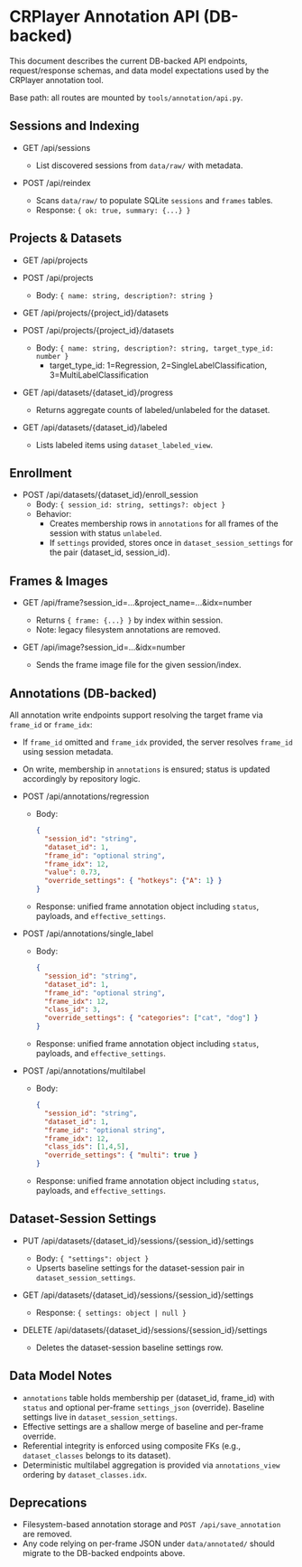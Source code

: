 # CRPlayer Annotation API (DB-backed)

This document describes the current DB-backed API endpoints, request/response schemas, and data model expectations used by the CRPlayer annotation tool.

Base path: all routes are mounted by `tools/annotation/api.py`.

## Sessions and Indexing

- GET /api/sessions
  - List discovered sessions from `data/raw/` with metadata.

- POST /api/reindex
  - Scans `data/raw/` to populate SQLite `sessions` and `frames` tables.
  - Response: `{ ok: true, summary: {...} }`

## Projects & Datasets

- GET /api/projects
- POST /api/projects
  - Body: `{ name: string, description?: string }`

- GET /api/projects/{project_id}/datasets
- POST /api/projects/{project_id}/datasets
  - Body: `{ name: string, description?: string, target_type_id: number }`
    - target_type_id: 1=Regression, 2=SingleLabelClassification, 3=MultiLabelClassification

- GET /api/datasets/{dataset_id}/progress
  - Returns aggregate counts of labeled/unlabeled for the dataset.

- GET /api/datasets/{dataset_id}/labeled
  - Lists labeled items using `dataset_labeled_view`.

## Enrollment

- POST /api/datasets/{dataset_id}/enroll_session
  - Body: `{ session_id: string, settings?: object }`
  - Behavior:
    - Creates membership rows in `annotations` for all frames of the session with status `unlabeled`.
    - If `settings` provided, stores once in `dataset_session_settings` for the pair (dataset_id, session_id).

## Frames & Images

- GET /api/frame?session_id=...&project_name=...&idx=number
  - Returns `{ frame: {...} }` by index within session.
  - Note: legacy filesystem annotations are removed.

- GET /api/image?session_id=...&idx=number
  - Sends the frame image file for the given session/index.

## Annotations (DB-backed)

All annotation write endpoints support resolving the target frame via `frame_id` or `frame_idx`:
- If `frame_id` omitted and `frame_idx` provided, the server resolves `frame_id` using session metadata.
- On write, membership in `annotations` is ensured; status is updated accordingly by repository logic.

- POST /api/annotations/regression
  - Body:
    ```json
    {
      "session_id": "string",
      "dataset_id": 1,
      "frame_id": "optional string",
      "frame_idx": 12,
      "value": 0.73,
      "override_settings": { "hotkeys": {"A": 1} }
    }
    ```
  - Response: unified frame annotation object including `status`, payloads, and `effective_settings`.

- POST /api/annotations/single_label
  - Body:
    ```json
    {
      "session_id": "string",
      "dataset_id": 1,
      "frame_id": "optional string",
      "frame_idx": 12,
      "class_id": 3,
      "override_settings": { "categories": ["cat", "dog"] }
    }
    ```
  - Response: unified frame annotation object including `status`, payloads, and `effective_settings`.

- POST /api/annotations/multilabel
  - Body:
    ```json
    {
      "session_id": "string",
      "dataset_id": 1,
      "frame_id": "optional string",
      "frame_idx": 12,
      "class_ids": [1,4,5],
      "override_settings": { "multi": true }
    }
    ```
  - Response: unified frame annotation object including `status`, payloads, and `effective_settings`.

## Dataset-Session Settings

- PUT /api/datasets/{dataset_id}/sessions/{session_id}/settings
  - Body: `{ "settings": object }`
  - Upserts baseline settings for the dataset-session pair in `dataset_session_settings`.

- GET /api/datasets/{dataset_id}/sessions/{session_id}/settings
  - Response: `{ settings: object | null }`

- DELETE /api/datasets/{dataset_id}/sessions/{session_id}/settings
  - Deletes the dataset-session baseline settings row.

## Data Model Notes

- `annotations` table holds membership per (dataset_id, frame_id) with `status` and optional per-frame `settings_json` (override). Baseline settings live in `dataset_session_settings`.
- Effective settings are a shallow merge of baseline and per-frame override.
- Referential integrity is enforced using composite FKs (e.g., `dataset_classes` belongs to its dataset).
- Deterministic multilabel aggregation is provided via `annotations_view` ordering by `dataset_classes.idx`.

## Deprecations

- Filesystem-based annotation storage and `POST /api/save_annotation` are removed.
- Any code relying on per-frame JSON under `data/annotated/` should migrate to the DB-backed endpoints above.
